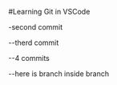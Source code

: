 #Learning Git in VSCode

-second commit

--therd commit


--4 commits

--here is branch inside branch